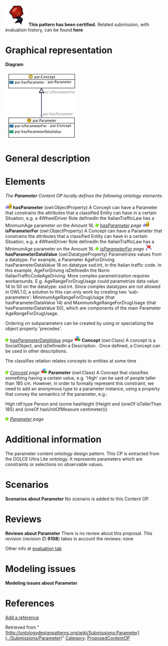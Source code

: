 [![](../images/thumb/b/b5/Certified.png/70px-Certified.png)](../Image/Certified.png "Certified.png") __This pattern has been certified.__
Related submission, with evaluation history, can be found __here__





#  Graphical representation


__Diagram__




[![Image:Parameter.jpg](../images/5/56/Parameter.jpg)](../Image/Parameter.jpg "Image:Parameter.jpg")




#  General description


  




#  Elements


_The __Parameter__ Content OP locally defines the following ontology elements:_



[![ObjectProperty](../images/thumb/c/c3/ObjectProperty.gif/20px-ObjectProperty.gif)](../Image/ObjectProperty.gif "ObjectProperty") __hasParameter__ (owl:ObjectProperty) A Concept can have a Parameter that constrains the attributes that a classified Entity can have in a certain Situation, e.g. a 4WheelDriver Role definedIn the ItalianTrafficLaw has a MinimumAge parameter on the Amount 16. 
 [![](../images/thumb/8/87/ArrowRight.gif/11px-ArrowRight.gif)](../Image/ArrowRight.gif "ArrowRight.gif") _[hasParameter](../Submissions/Parameter/hasParameter "Submissions:Parameter/hasParameter") page_
[![ObjectProperty](../images/thumb/c/c3/ObjectProperty.gif/20px-ObjectProperty.gif)](../Image/ObjectProperty.gif "ObjectProperty") __isParameterFor__ (owl:ObjectProperty) A Concept can have a Parameter that constrains the attributes that a classified Entity can have in a certain Situation, e.g. a 4WheelDriver Role definedIn the ItalianTrafficLaw has a MinimumAge parameter on the Amount 16. 
 [![](../images/thumb/8/87/ArrowRight.gif/11px-ArrowRight.gif)](../Image/ArrowRight.gif "ArrowRight.gif") _[isParameterFor](../Submissions/Parameter/isParameterFor "Submissions:Parameter/isParameterFor") page_
[![DatatypeProperty](../images/thumb/a/a5/DatatypeProperty.gif/20px-DatatypeProperty.gif)](../Image/DatatypeProperty.gif "DatatypeProperty") __hasParameterDataValue__ (owl:DatatypeProperty) Parametrizes values from a datatype. For example, a Parameter AgeForDriving hasParameterDataValue 18 on datatype xsd:int, in the Italian traffic code. In this example, AgeForDriving isDefinedIn the Norm ItalianTrafficCodeAgeDriving.
More complex parametrization requires workarounds. E.g. AgeRangeForDrugUsage could parametrize data value: 14 to 50 on the datatype: xsd:int. Since complex datatypes are not allowed in OWL1.0, a solution to this can only work by creating two 'sub-parameters': MinimumAgeRangeForDrugUsage (that hasParameterDataValue 14) and MaximumAgeRangeForDrugUsage (that hasParameterDataValue 50), which are components of the main Parameter AgeRangeForDrugUsage.


Ordering on subparameters can be created by using or specializing the object property 'precedes'. 



 [![](../images/thumb/8/87/ArrowRight.gif/11px-ArrowRight.gif)](../Image/ArrowRight.gif "ArrowRight.gif") _[hasParameterDataValue](../Submissions/Parameter/hasParameterDataValue "Submissions:Parameter/hasParameterDataValue") page_
[![Class](../images/thumb/2/27/Class.gif/20px-Class.gif)](../Image/Class.gif "Class") __Concept__ (owl:Class) A concept is a SocialObject, and isDefinedIn a Description . 
Once defined, a Concept can be used in other descriptions. 


The classifies relation relates concepts to entities at some time 



 [![](../images/thumb/8/87/ArrowRight.gif/11px-ArrowRight.gif)](../Image/ArrowRight.gif "ArrowRight.gif") _[Concept](../Submissions/Parameter/Concept "Submissions:Parameter/Concept") page_
[![Class](../images/thumb/2/27/Class.gif/20px-Class.gif)](../Image/Class.gif "Class") __Parameter__ (owl:Class) A Concept that classifies something having a certain value, e.g. 'High' can be said of people taller than 185 cm.
However, in order to formally represent this constraint, we need to add an anonymous type to a parameter instance, using a property that convey the semantics of the parameter, e.g.:


High rdf:type Person and (some hasHeight (Height and (oneOf isTallerThan 185) and (oneOf hasUnitOfMeasure centimeter))) 



 [![](../images/thumb/8/87/ArrowRight.gif/11px-ArrowRight.gif)](../Image/ArrowRight.gif "ArrowRight.gif") _[Parameter](../Submissions/Parameter/Parameter "Submissions:Parameter/Parameter") page_
#  Additional information


The parameter content ontology design pattern. This CP is extracted from the DOLCE Ultra Lite ontology. It represents parameters which are constraints or selections on observable values.



#  Scenarios



__Scenarios about Parameter__
No scenario is added to this Content OP.




#  Reviews



__Reviews about Parameter__
There is no review about this proposal.
This revision (revision ID __9108__) takes in account the reviews: none


Other info at [evaluation tab](http://ontologydesignpatterns.org/wiki/index.php?title=Submissions:Parameter&action=evaluation "http://ontologydesignpatterns.org/wiki/index.php?title=Submissions:Parameter&action=evaluation")




  




#  Modeling issues



__Modeling issues about Parameter__

  




#  References


[Add a reference](index.php@title=Odp%253AAdd_reference&subject=../Submissions/Parameter "http://ontologydesignpatterns.org/wiki/index.php?title=Odp:Add_reference&subject=Submissions%3AParameter")


  






Retrieved from "[http://ontologydesignpatterns.org/wiki/Submissions:Parameter](../Submissions/Parameter)"
 [Category](http://ontologydesignpatterns.org/wiki/Special:Categories "Special:Categories"): [ProposedContentOP](../Category/ProposedContentOP "Category:ProposedContentOP")